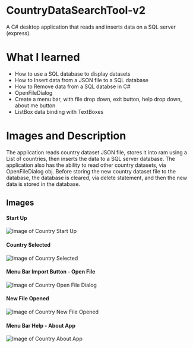 # CountryDataSearchTool-v2
A C# desktop application that reads and inserts data on a SQL server (express).

# What I learned
* How to use a SQL database to display datasets
* How to Insert data from a JSON file to a SQL database
* How to Remove data from a SQL databse in C#
* OpenFileDialog
* Create a menu bar, with file drop down, exit button, help drop down, about me button
* ListBox data binding with TextBoxes

# Images and Description
The application reads country dataset JSON file, stores it into ram using a List of countries, then inserts the data to a SQL server database. The application also has the ability to read other country datasets, via OpenFileDialog obj. Before storing the new country dataset file to the database, the database is cleared, via delete statement, and then the new data is stored in the database.

## Images
#### Start Up
![Image of Country Start Up](https://github.com/negrt/cv/blob/master/images/CountryStartUp.PNG?raw=true)

#### Country Selected
![Image of Country Selected](https://github.com/negrt/cv/blob/master/images/CountrySelected.PNG?raw=true)

#### Menu Bar Import Button - Open File
![Image of Country Open File Dialog](https://github.com/negrt/cv/blob/master/images/CountryOpenFileDialog.PNG?raw=true)

#### New File Opened
![Image of Country New File Opened](https://github.com/negrt/cv/blob/master/images/CountrySelected.PNG?raw=true)

#### Menu Bar Help - About App
![Image of Country About App](https://github.com/negrt/cv/blob/master/images/CountrySelected.PNG?raw=true)
